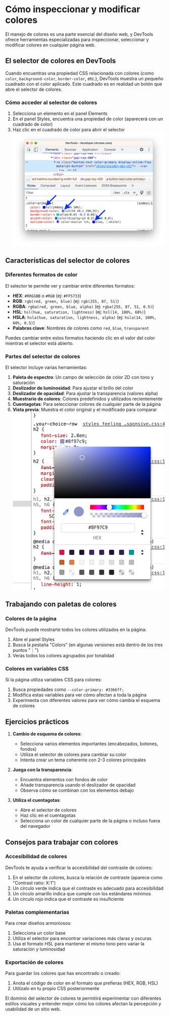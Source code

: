 # Cómo inspeccionar y modificar colores

El manejo de colores es una parte esencial del diseño web, y DevTools ofrece herramientas especializadas para inspeccionar, seleccionar y modificar colores en cualquier página web.

## El selector de colores en DevTools

Cuando encuentras una propiedad CSS relacionada con colores (como `color`, `background-color`, `border-color`, etc.), DevTools muestra un pequeño cuadrado con el color aplicado. Este cuadrado es en realidad un botón que abre el selector de colores.

### Cómo acceder al selector de colores

1. Selecciona un elemento en el panel Elements
2. En el panel Styles, encuentra una propiedad de color (aparecerá con un cuadrado de color)
3. Haz clic en el cuadrado de color para abrir el selector
![Panel Style](/img/css2.png)

## Características del selector de colores

### Diferentes formatos de color

El selector te permite ver y cambiar entre diferentes formatos:

- **HEX**: `#RRGGBB` o `#RGB` (ej: `#FF5733`)
- **RGB**: `rgb(red, green, blue)` (ej: `rgb(255, 87, 51)`)
- **RGBA**: `rgba(red, green, blue, alpha)` (ej: `rgba(255, 87, 51, 0.5)`)
- **HSL**: `hsl(hue, saturation, lightness)` (ej: `hsl(14, 100%, 60%)`)
- **HSLA**: `hsla(hue, saturation, lightness, alpha)` (ej: `hsla(14, 100%, 60%, 0.5)`)
- **Palabras clave**: Nombres de colores como `red`, `blue`, `transparent`

Puedes cambiar entre estos formatos haciendo clic en el valor del color mientras el selector está abierto.

### Partes del selector de colores

El selector incluye varias herramientas:

1. **Paleta de espectro**: Un campo de selección de color 2D con tono y saturación
2. **Deslizador de luminosidad**: Para ajustar el brillo del color
3. **Deslizador de opacidad**: Para ajustar la transparencia (valores alpha)
4. **Muestrario de colores**: Colores predefinidos y utilizados recientemente
5. **Cuentagotas**: Para seleccionar colores de cualquier parte de la página
6. **Vista previa**: Muestra el color original y el modificado para comparar
![Panel Style](/img/css3.png)

## Trabajando con paletas de colores

### Colores de la página

DevTools puede mostrarte todos los colores utilizados en la página:

1. Abre el panel Styles
2. Busca la pestaña "Colors" (en algunas versiones está dentro de los tres puntos "⋮")
3. Verás todos los colores agrupados por tonalidad

### Colores en variables CSS

Si la página utiliza variables CSS para colores:

1. Busca propiedades como `--color-primary: #3366ff;`
2. Modifica estas variables para ver cómo afectan a toda la página
3. Experimenta con diferentes valores para ver cómo cambia el esquema de colores

## Ejercicios prácticos

1. **Cambio de esquema de colores**:
   - Selecciona varios elementos importantes (encabezados, botones, fondos)
   - Utiliza el selector de colores para cambiar su color
   - Intenta crear un tema coherente con 2-3 colores principales

2. **Juega con la transparencia**:
   - Encuentra elementos con fondos de color
   - Añade transparencia usando el deslizador de opacidad
   - Observa cómo se combinan con los elementos debajo

3. **Utiliza el cuentagotas**:
   - Abre el selector de colores
   - Haz clic en el cuentagotas
   - Selecciona un color de cualquier parte de la página o incluso fuera del navegador

## Consejos para trabajar con colores

### Accesibilidad de colores

DevTools te ayuda a verificar la accesibilidad del contraste de colores:

1. En el selector de colores, busca la relación de contraste (aparece como "Contrast ratio: X:1")
2. Un círculo verde indica que el contraste es adecuado para accesibilidad
3. Un círculo amarillo indica que cumple con los estándares mínimos
4. Un círculo rojo indica que el contraste es insuficiente

### Paletas complementarias

Para crear diseños armoniosos:

1. Selecciona un color base
2. Utiliza el selector para encontrar variaciones más claras y oscuras
3. Usa el formato HSL para mantener el mismo tono pero variar la saturación y luminosidad

### Exportación de colores

Para guardar los colores que has encontrado o creado:

1. Anota el código de color en el formato que prefieras (HEX, RGB, HSL)
2. Utilízalo en tu propio CSS posteriormente

El dominio del selector de colores te permitirá experimentar con diferentes estilos visuales y entender mejor cómo los colores afectan la percepción y usabilidad de un sitio web.
